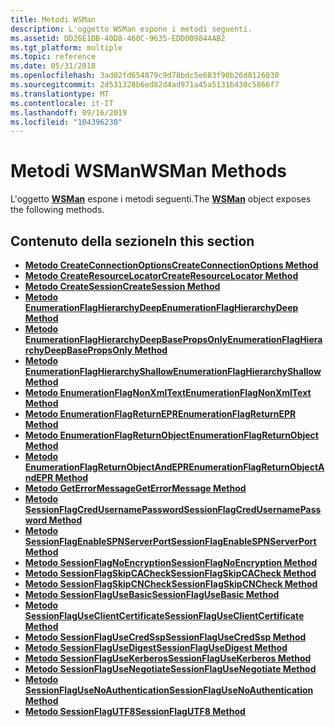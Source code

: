 ```yaml
---
title: Metodi WSMan
description: L'oggetto WSMan espone i metodi seguenti.
ms.assetid: DD26E1DB-40D8-460C-9635-EDD009844AB2
ms.tgt_platform: multiple
ms.topic: reference
ms.date: 05/31/2018
ms.openlocfilehash: 3ad02fd654879c9d78bdc5e683f90b26d8126030
ms.sourcegitcommit: 2d531328b6ed82d4ad971a45a5131b430c5866f7
ms.translationtype: MT
ms.contentlocale: it-IT
ms.lasthandoff: 09/16/2019
ms.locfileid: "104396230"
---
```

# <a name="wsman-methods"></a><span data-ttu-id="b3e20-103">Metodi WSMan</span><span class="sxs-lookup"><span data-stu-id="b3e20-103">WSMan Methods</span></span>

<span data-ttu-id="b3e20-104">L'oggetto [**WSMan**](wsman.md) espone i metodi seguenti.</span><span class="sxs-lookup"><span data-stu-id="b3e20-104">The [**WSMan**](wsman.md) object exposes the following methods.</span></span>

## <a name="in-this-section"></a><span data-ttu-id="b3e20-105">Contenuto della sezione</span><span class="sxs-lookup"><span data-stu-id="b3e20-105">In this section</span></span>

-   [<span data-ttu-id="b3e20-106">**Metodo CreateConnectionOptions**</span><span class="sxs-lookup"><span data-stu-id="b3e20-106">**CreateConnectionOptions Method**</span></span>](wsman-createconnectionoptions.md)
-   [<span data-ttu-id="b3e20-107">**Metodo CreateResourceLocator**</span><span class="sxs-lookup"><span data-stu-id="b3e20-107">**CreateResourceLocator Method**</span></span>](wsman-createresourcelocator.md)
-   [<span data-ttu-id="b3e20-108">**Metodo CreateSession**</span><span class="sxs-lookup"><span data-stu-id="b3e20-108">**CreateSession Method**</span></span>](wsman-createsession.md)
-   [<span data-ttu-id="b3e20-109">**Metodo EnumerationFlagHierarchyDeep**</span><span class="sxs-lookup"><span data-stu-id="b3e20-109">**EnumerationFlagHierarchyDeep Method**</span></span>](wsman-enumerationflaghierarchydeep.md)
-   [<span data-ttu-id="b3e20-110">**Metodo EnumerationFlagHierarchyDeepBasePropsOnly**</span><span class="sxs-lookup"><span data-stu-id="b3e20-110">**EnumerationFlagHierarchyDeepBasePropsOnly Method**</span></span>](wsman-enumerationflaghierarchydeepbasepropsonly.md)
-   [<span data-ttu-id="b3e20-111">**Metodo EnumerationFlagHierarchyShallow**</span><span class="sxs-lookup"><span data-stu-id="b3e20-111">**EnumerationFlagHierarchyShallow Method**</span></span>](wsman-enumerationflaghierarchyshallow.md)
-   [<span data-ttu-id="b3e20-112">**Metodo EnumerationFlagNonXmlText**</span><span class="sxs-lookup"><span data-stu-id="b3e20-112">**EnumerationFlagNonXmlText Method**</span></span>](wsman-enumerationflagnonxmltext.md)
-   [<span data-ttu-id="b3e20-113">**Metodo EnumerationFlagReturnEPR**</span><span class="sxs-lookup"><span data-stu-id="b3e20-113">**EnumerationFlagReturnEPR Method**</span></span>](wsman-enumerationflagreturnepr.md)
-   [<span data-ttu-id="b3e20-114">**Metodo EnumerationFlagReturnObject**</span><span class="sxs-lookup"><span data-stu-id="b3e20-114">**EnumerationFlagReturnObject Method**</span></span>](wsman-enumerationflagreturnobject.md)
-   [<span data-ttu-id="b3e20-115">**Metodo EnumerationFlagReturnObjectAndEPR**</span><span class="sxs-lookup"><span data-stu-id="b3e20-115">**EnumerationFlagReturnObjectAndEPR Method**</span></span>](wsman-enumerationflagreturnobjectandepr.md)
-   [<span data-ttu-id="b3e20-116">**Metodo GetErrorMessage**</span><span class="sxs-lookup"><span data-stu-id="b3e20-116">**GetErrorMessage Method**</span></span>](wsman-geterrormessage.md)
-   [<span data-ttu-id="b3e20-117">**Metodo SessionFlagCredUsernamePassword**</span><span class="sxs-lookup"><span data-stu-id="b3e20-117">**SessionFlagCredUsernamePassword Method**</span></span>](wsman-sessionflagcredusernamepassword.md)
-   [<span data-ttu-id="b3e20-118">**Metodo SessionFlagEnableSPNServerPort**</span><span class="sxs-lookup"><span data-stu-id="b3e20-118">**SessionFlagEnableSPNServerPort Method**</span></span>](wsman-sessionflagenablespnserverport.md)
-   [<span data-ttu-id="b3e20-119">**Metodo SessionFlagNoEncryption**</span><span class="sxs-lookup"><span data-stu-id="b3e20-119">**SessionFlagNoEncryption Method**</span></span>](wsman-sessionflagnoencryption.md)
-   [<span data-ttu-id="b3e20-120">**Metodo SessionFlagSkipCACheck**</span><span class="sxs-lookup"><span data-stu-id="b3e20-120">**SessionFlagSkipCACheck Method**</span></span>](wsman-sessionflagskipcacheck.md)
-   [<span data-ttu-id="b3e20-121">**Metodo SessionFlagSkipCNCheck**</span><span class="sxs-lookup"><span data-stu-id="b3e20-121">**SessionFlagSkipCNCheck Method**</span></span>](wsman-sessionflagskipcncheck.md)
-   [<span data-ttu-id="b3e20-122">**Metodo SessionFlagUseBasic**</span><span class="sxs-lookup"><span data-stu-id="b3e20-122">**SessionFlagUseBasic Method**</span></span>](wsman-sessionflagusebasic.md)
-   [<span data-ttu-id="b3e20-123">**Metodo SessionFlagUseClientCertificate**</span><span class="sxs-lookup"><span data-stu-id="b3e20-123">**SessionFlagUseClientCertificate Method**</span></span>](wsman-sessionflaguseclientcert.md)
-   [<span data-ttu-id="b3e20-124">**Metodo SessionFlagUseCredSsp**</span><span class="sxs-lookup"><span data-stu-id="b3e20-124">**SessionFlagUseCredSsp Method**</span></span>](wsman-sessionflagusecredssp.md)
-   [<span data-ttu-id="b3e20-125">**Metodo SessionFlagUseDigest**</span><span class="sxs-lookup"><span data-stu-id="b3e20-125">**SessionFlagUseDigest Method**</span></span>](wsman-sessionflagusedigest.md)
-   [<span data-ttu-id="b3e20-126">**Metodo SessionFlagUseKerberos**</span><span class="sxs-lookup"><span data-stu-id="b3e20-126">**SessionFlagUseKerberos Method**</span></span>](wsman-sessionflagusekerberos.md)
-   [<span data-ttu-id="b3e20-127">**Metodo SessionFlagUseNegotiate**</span><span class="sxs-lookup"><span data-stu-id="b3e20-127">**SessionFlagUseNegotiate Method**</span></span>](wsman-sessionflagusenegotiate.md)
-   [<span data-ttu-id="b3e20-128">**Metodo SessionFlagUseNoAuthentication**</span><span class="sxs-lookup"><span data-stu-id="b3e20-128">**SessionFlagUseNoAuthentication Method**</span></span>](wsman-sessionflagusenoauthentication.md)
-   [<span data-ttu-id="b3e20-129">**Metodo SessionFlagUTF8**</span><span class="sxs-lookup"><span data-stu-id="b3e20-129">**SessionFlagUTF8 Method**</span></span>](wsman-sessionflagutf8.md)

 

 




